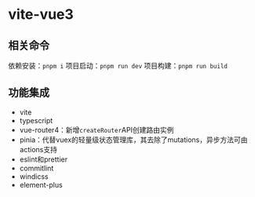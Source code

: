 # vite-vue3

## 相关命令
依赖安装：`pnpm i`
项目启动：`pnpm run dev`
项目构建：`pnpm run build`



## 功能集成
* vite
* typescript
* vue-router4：新增`createRouter`API创建路由实例
* pinia：代替vuex的轻量级状态管理库，其去除了mutations，异步方法可由actions支持
* eslint和prettier
* commitlint
* windicss
* element-plus

